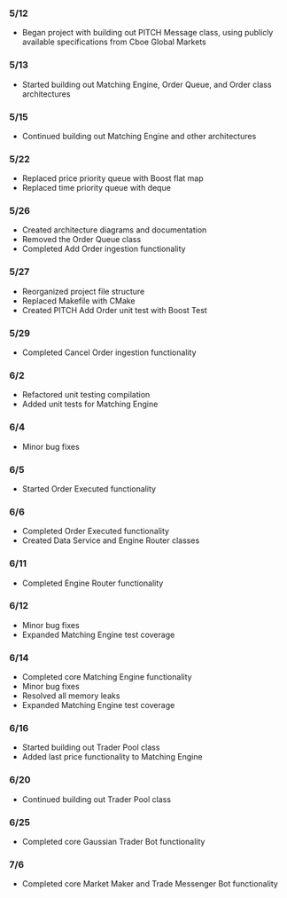### 5/12
- Began project with building out PITCH Message class, using publicly available specifications from Cboe Global Markets
### 5/13
- Started building out Matching Engine, Order Queue, and Order class architectures
### 5/15
- Continued building out Matching Engine and other architectures
### 5/22
- Replaced price priority queue with Boost flat map
- Replaced time priority queue with deque
### 5/26
- Created architecture diagrams and documentation
- Removed the Order Queue class
- Completed Add Order ingestion functionality
### 5/27
- Reorganized project file structure
- Replaced Makefile with CMake
- Created PITCH Add Order unit test with Boost Test
### 5/29
- Completed Cancel Order ingestion functionality
### 6/2
- Refactored unit testing compilation
- Added unit tests for Matching Engine
### 6/4
- Minor bug fixes
### 6/5
- Started Order Executed functionality
### 6/6
- Completed Order Executed functionality
- Created Data Service and Engine Router classes
### 6/11
- Completed Engine Router functionality
### 6/12
- Minor bug fixes
- Expanded Matching Engine test coverage
### 6/14
- Completed core Matching Engine functionality
- Minor bug fixes
- Resolved all memory leaks
- Expanded Matching Engine test coverage
### 6/16
- Started building out Trader Pool class
- Added last price functionality to Matching Engine
### 6/20
- Continued building out Trader Pool class
### 6/25
- Completed core Gaussian Trader Bot functionality
### 7/6
- Completed core Market Maker and Trade Messenger Bot functionality